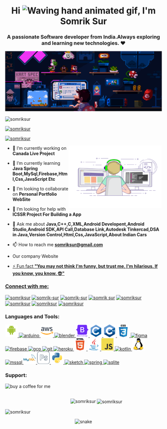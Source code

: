 <h1 align="center">Hi <img src="https://raw.githubusercontent.com/nixin72/nixin72/master/wave.gif"
         alt="Waving hand animated gif"
         height="45"
         width="45" />, I'm Somrik Sur</h1>
<h3 align="center">A passionate Software developer from India.Always exploring and learning new technologies. ❤️</h3>

![MasterHead](mastgif.gif)

<p align="left"> <img src="https://komarev.com/ghpvc/?username=somriksur&label=Profile%20views&color=0e75b6&style=flat" alt="somriksur" /> </p>

<p align="left"> <a href="https://github.com/ryo-ma/github-profile-trophy"><img src="https://github-profile-trophy.vercel.app/?username=somriksur" alt="somriksur" /></a> </p>

<p align="left"> <a href="https://twitter.com/somriksur" target="blank"><img src="https://img.shields.io/twitter/follow/somriksur?logo=twitter&style=for-the-badge" alt="somriksur" /></a> </p>
<img align="right" alt="Coding" width="300" height="200" src="coding.gif">

- 🔭 I’m currently working on **Canada Live Project**

- 🌱 I’m currently learning **Java Spring Boot,MySql,Firebase,Html,Css,JavaScript Etc**

- 👯 I’m looking to collaborate on **Personal Portfolio WebSite**

- 🤝 I’m looking for help with **ICSSR Project For Building a App**

- 💬 Ask me about **Java,C++,C,XML,Android Developent,Android Studio,Android SDK,API Call,Database Link,Autodesk Tinkercad,DSA in Java,Version Control,Html,Css,JavaScript,About Indian Cars**

- 📫 How to reach me **somriksur@gmail.com**

- Our company Website <a href="Webdesert">

- ⚡ Fun fact **"You may not think I'm funny, but trust me, I'm hilarious. If you know, you know. 😎"**

<h3 align="left">Connect with me:</h3>
<p align="left">
<a href="https://twitter.com/somriksur" target="blank"><img align="center" src="https://raw.githubusercontent.com/rahuldkjain/github-profile-readme-generator/master/src/images/icons/Social/twitter.svg" alt="somriksur" height="30" width="40" /></a>
<a href="https://linkedin.com/in/somrik-sur" target="blank"><img align="center" src="https://raw.githubusercontent.com/rahuldkjain/github-profile-readme-generator/master/src/images/icons/Social/linked-in-alt.svg" alt="somrik-sur" height="30" width="40" /></a>
<a href="https://stackoverflow.com/users/somrik-sur" target="blank"><img align="center" src="https://raw.githubusercontent.com/rahuldkjain/github-profile-readme-generator/master/src/images/icons/Social/stack-overflow.svg" alt="somrik-sur" height="30" width="40" /></a>
<a href="https://fb.com/somrik sur" target="blank"><img align="center" src="https://raw.githubusercontent.com/rahuldkjain/github-profile-readme-generator/master/src/images/icons/Social/facebook.svg" alt="somrik sur" height="30" width="40" /></a>
<a href="https://instagram.com/somriksur" target="blank"><img align="center" src="https://raw.githubusercontent.com/rahuldkjain/github-profile-readme-generator/master/src/images/icons/Social/instagram.svg" alt="somriksur" height="30" width="40" /></a>
<a href="https://www.codechef.com/users/somriksur" target="blank"><img align="center" src="https://cdn.jsdelivr.net/npm/simple-icons@3.1.0/icons/codechef.svg" alt="somriksur" height="30" width="40" /></a>
<a href="https://www.hackerrank.com/somriksur" target="blank"><img align="center" src="https://raw.githubusercontent.com/rahuldkjain/github-profile-readme-generator/master/src/images/icons/Social/hackerrank.svg" alt="somriksur" height="30" width="40" /></a>
<a href="https://www.leetcode.com/somriksur" target="blank"><img align="center" src="https://raw.githubusercontent.com/rahuldkjain/github-profile-readme-generator/master/src/images/icons/Social/leet-code.svg" alt="somriksur" height="30" width="40" /></a>
</p>

<h3 align="left">Languages and Tools:</h3>
<p align="left"> <a href="https://developer.android.com" target="_blank" rel="noreferrer"> <img src="https://raw.githubusercontent.com/devicons/devicon/master/icons/android/android-original-wordmark.svg" alt="android" width="40" height="40"/> </a> <a href="https://www.arduino.cc/" target="_blank" rel="noreferrer"> <img src="https://cdn.worldvectorlogo.com/logos/arduino-1.svg" alt="arduino" width="40" height="40"/> </a> <a href="https://aws.amazon.com" target="_blank" rel="noreferrer"> <img src="https://raw.githubusercontent.com/devicons/devicon/master/icons/amazonwebservices/amazonwebservices-original-wordmark.svg" alt="aws" width="40" height="40"/> </a> <a href="https://www.blender.org/" target="_blank" rel="noreferrer"> <img src="https://download.blender.org/branding/community/blender_community_badge_white.svg" alt="blender" width="40" height="40"/> </a> <a href="https://getbootstrap.com" target="_blank" rel="noreferrer"> <img src="https://raw.githubusercontent.com/devicons/devicon/master/icons/bootstrap/bootstrap-plain-wordmark.svg" alt="bootstrap" width="40" height="40"/> </a> <a href="https://www.cprogramming.com/" target="_blank" rel="noreferrer"> <img src="https://raw.githubusercontent.com/devicons/devicon/master/icons/c/c-original.svg" alt="c" width="40" height="40"/> </a> <a href="https://www.w3schools.com/cpp/" target="_blank" rel="noreferrer"> <img src="https://raw.githubusercontent.com/devicons/devicon/master/icons/cplusplus/cplusplus-original.svg" alt="cplusplus" width="40" height="40"/> </a> <a href="https://www.w3schools.com/css/" target="_blank" rel="noreferrer"> <img src="https://raw.githubusercontent.com/devicons/devicon/master/icons/css3/css3-original-wordmark.svg" alt="css3" width="40" height="40"/> </a> <a href="https://www.figma.com/" target="_blank" rel="noreferrer"> <img src="https://www.vectorlogo.zone/logos/figma/figma-icon.svg" alt="figma" width="40" height="40"/> </a> <a href="https://firebase.google.com/" target="_blank" rel="noreferrer"> <img src="https://www.vectorlogo.zone/logos/firebase/firebase-icon.svg" alt="firebase" width="40" height="40"/> </a> <a href="https://cloud.google.com" target="_blank" rel="noreferrer"> <img src="https://www.vectorlogo.zone/logos/google_cloud/google_cloud-icon.svg" alt="gcp" width="40" height="40"/> </a> <a href="https://git-scm.com/" target="_blank" rel="noreferrer"> <img src="https://www.vectorlogo.zone/logos/git-scm/git-scm-icon.svg" alt="git" width="40" height="40"/> </a> <a href="https://heroku.com" target="_blank" rel="noreferrer"> <img src="https://www.vectorlogo.zone/logos/heroku/heroku-icon.svg" alt="heroku" width="40" height="40"/> </a> <a href="https://www.w3.org/html/" target="_blank" rel="noreferrer"> <img src="https://raw.githubusercontent.com/devicons/devicon/master/icons/html5/html5-original-wordmark.svg" alt="html5" width="40" height="40"/> </a> <a href="https://www.java.com" target="_blank" rel="noreferrer"> <img src="https://raw.githubusercontent.com/devicons/devicon/master/icons/java/java-original.svg" alt="java" width="40" height="40"/> </a> <a href="https://developer.mozilla.org/en-US/docs/Web/JavaScript" target="_blank" rel="noreferrer"> <img src="https://raw.githubusercontent.com/devicons/devicon/master/icons/javascript/javascript-original.svg" alt="javascript" width="40" height="40"/> </a> <a href="https://kotlinlang.org" target="_blank" rel="noreferrer"> <img src="https://www.vectorlogo.zone/logos/kotlinlang/kotlinlang-icon.svg" alt="kotlin" width="40" height="40"/> </a> <a href="https://www.linux.org/" target="_blank" rel="noreferrer"> <img src="https://raw.githubusercontent.com/devicons/devicon/master/icons/linux/linux-original.svg" alt="linux" width="40" height="40"/> </a> <a href="https://www.microsoft.com/en-us/sql-server" target="_blank" rel="noreferrer"> <img src="https://www.svgrepo.com/show/303229/microsoft-sql-server-logo.svg" alt="mssql" width="40" height="40"/> </a> <a href="https://www.mysql.com/" target="_blank" rel="noreferrer"> <img src="https://raw.githubusercontent.com/devicons/devicon/master/icons/mysql/mysql-original-wordmark.svg" alt="mysql" width="40" height="40"/> </a> <a href="https://www.photoshop.com/en" target="_blank" rel="noreferrer"> <img src="https://raw.githubusercontent.com/devicons/devicon/master/icons/photoshop/photoshop-line.svg" alt="photoshop" width="40" height="40"/> </a> <a href="https://www.python.org" target="_blank" rel="noreferrer"> <img src="https://raw.githubusercontent.com/devicons/devicon/master/icons/python/python-original.svg" alt="python" width="40" height="40"/> </a> <a href="https://www.sketch.com/" target="_blank" rel="noreferrer"> <img src="https://www.vectorlogo.zone/logos/sketchapp/sketchapp-icon.svg" alt="sketch" width="40" height="40"/> </a> <a href="https://spring.io/" target="_blank" rel="noreferrer"> <img src="https://www.vectorlogo.zone/logos/springio/springio-icon.svg" alt="spring" width="40" height="40"/> </a> <a href="https://www.sqlite.org/" target="_blank" rel="noreferrer"> <img src="https://www.vectorlogo.zone/logos/sqlite/sqlite-icon.svg" alt="sqlite" width="40" height="40"/> </a> </p>



<h3 align="left">Support:</h3>
<p><a href="https://ko-fi.com/buy a coffee for me"> <img align="left" src="https://cdn.ko-fi.com/cdn/kofi3.png?v=3" height="50" width="210" alt="buy a coffee for me" /></a></p><br><br>

<p><img align="left" src="https://github-readme-stats.vercel.app/api/top-langs?username=somriksur&show_icons=true&locale=en&layout=compact" alt="somriksur" /></p>

<p>&nbsp;<img align="center" src="https://github-readme-stats.vercel.app/api?username=somriksur&show_icons=true&locale=en" alt="somriksur" /></p>

<p><img align="center" src="https://github-readme-streak-stats.herokuapp.com/?user=somriksur&" alt="somriksur" /></p>



<p align="center">
  <img src="https://github.com/Sakshamlamba109/Sakshamlamba109/raw/output/github-contribution-grid-snake.svg"
alt="snake"></center>
</p
